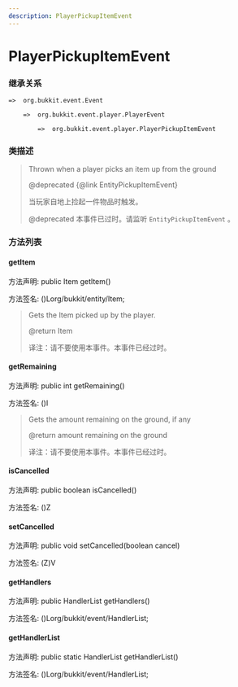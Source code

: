 ```yaml
---
description: PlayerPickupItemEvent
---
```


# PlayerPickupItemEvent

### 继承关系

    =>  org.bukkit.event.Event

        =>  org.bukkit.event.player.PlayerEvent

            =>  org.bukkit.event.player.PlayerPickupItemEvent

### 类描述

> Thrown when a player picks an item up from the ground
>
> @deprecated {@link EntityPickupItemEvent}
>
> 当玩家自地上捡起一件物品时触发。
>
> @deprecated 本事件已过时。请监听 `EntityPickupItemEvent` 。

### 方法列表

#### getItem

方法声明: public Item getItem()

方法签名: ()Lorg/bukkit/entity/Item;

> Gets the Item picked up by the player.
>
> @return Item
> 
> 译注：请不要使用本事件。本事件已经过时。

#### getRemaining

方法声明: public int getRemaining()

方法签名: ()I

> Gets the amount remaining on the ground, if any
>
> @return amount remaining on the ground
> 
> 译注：请不要使用本事件。本事件已经过时。

#### isCancelled

方法声明: public boolean isCancelled()

方法签名: ()Z

#### setCancelled

方法声明: public void setCancelled(boolean cancel)

方法签名: (Z)V

#### getHandlers

方法声明: public HandlerList getHandlers()

方法签名: ()Lorg/bukkit/event/HandlerList;

#### getHandlerList

方法声明: public static HandlerList getHandlerList()

方法签名: ()Lorg/bukkit/event/HandlerList;